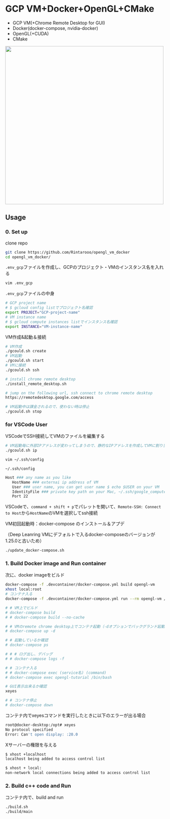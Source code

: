 # GCP VM+Docker+OpenGL+CMake

* GCP VM(+Chrome Remote Desktop for GUI)
* Docker(docker-compose, nvidia-docker)
* OpenGL(+CUDA)
* CMake

<img src="https://github.com/Rintarooo/VRP_DRL_MHA/assets/51239551/c8e2484b-da02-4f95-9812-16ad8c2c7f0e" width="500px">

## Usage

### 0. Set up

clone repo
```bash
git clone https://github.com/Rintarooo/opengl_vm_docker
cd opengl_vm_docker/
```


`.env_gcp`ファイルを作成し、GCPのプロジェクト・VMのインスタンス名を入れる
```bash
vim .env_gcp
```

`.env_gcp`ファイルの中身 
```bash
# GCP project name
# $ gcloud config listでプロジェクト名確認
export PROJECT="GCP-project-name"
# VM instance name
# $ gcloud compute instances listでインスタンス名確認
export INSTANCE="VM-instance-name"
```

VM作成&起動＆接続
```bash
# VM作成
./gcould.sh create
# VM起動
./gcould.sh start
# VMに接続
./gcould.sh ssh

# install chrome remote desktop
./install_remote_desktop.sh

# jump on the following url, ssh connect to chrome remote desktop
https://remotedesktop.google.com/access

# VM起動中は課金されるので、使わない時は停止
./gcould.sh stop
```

### for VSCode User

VSCodeでSSH接続してVMのファイルを編集する

```bash
# VM起動毎に外部IPアドレスが変わってしまうので、静的なIPアドレスを作成してVMに割り当てる
./gcould.sh ip

vim ~/.ssh/config
```

`~/.ssh/config`
```bash
Host ### any name as you like
   HostName ### externai ip address of VM
   User ### user name, you can get user name $ echo $USER on your VM
   IdentityFile ### private key path on your Mac, ~/.ssh/google_compute_engine
   Port 22
```

VSCodeで、`command + shift + p`でパレットを開いて、`Remote-SSH: Connect to Host`から`HostName`のVMを選択してssh接続


VM初回起動時：docker-compose のインストール＆アプデ

（Deep Leanring VMにデフォルトで入るdocker-composeのバージョンが1.25.0と古いため）

```bash
./update_docker-compose.sh
```

### 1. Build Docker image and Run container
次に、docker imageをビルド

```bash
docker-compose -f .devcontainer/docker-compose.yml build opengl-vm
xhost local:root
# コンテナ入る
docker-compose -f .devcontainer/docker-compose.yml run --rm opengl-vm /bin/bash

# # VM上でビルド
# docker-compose build
# # docker-compose build --no-cache

# # VMのremote chrome desktop上でコンテナ起動（-dオプションでバックグランド起動）
# docker-compose up -d

# # 起動しているか確認
# docker-compose ps

# # # ログ出し、デバッグ
# # docker-compose logs -f

# # コンテナ入る
# # docker-compose exec (service名) (command)
# docker-compose exec opengl-tutorial /bin/bash

# GUI表示出来るか確認
xeyes

# # コンテナ停止
# docker-compose down
```

コンテナ内でxeyesコマンドを実行したときに以下のエラーが出る場合
```bash
root@docker-desktop:/opt# xeyes
No protocol specified
Error: Can't open display: :20.0
```

Xサーバーの権限を与える
```bash
$ xhost +localhost
localhost being added to access control list

$ xhost + local:
non-network local connections being added to access control list
```


### 2. Build c++ code and Run

コンテナ内で、build and run
```bash
./build.sh
./build/main
```
